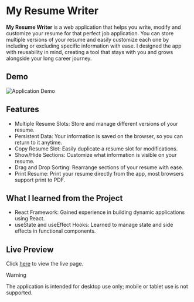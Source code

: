 # My Resume Writer

**My Resume Writer** is a web application that helps you write, modify and customize your resume for that perfect job application. You can store multiple versions of your resume and easily customize each one by including or excluding specific information with ease. I designed the app with reusability in mind, creating a tool that stays with you and grows alongside your long career journey.

## Demo

![Application Demo](./gallery/resume-writer-demo.gif)

## Features

- Multiple Resume Slots: Store and manage different versions of your resume.
- Persistent Data: Your information is saved on the browser, so you can return to it anytime.
- Copy Resume Slot: Easily duplicate a resume slot for modifications.
- Show/Hide Sections: Customize what information is visible on your resume.
- Drag and Drop Sorting: Rearrange sections of your resume with ease.
- Print Resume: Print your resume directly from the app, most browsers support print to PDF.

## What I learned from the Project

- React Framework: Gained experience in building dynamic applications using React.
- useState and useEffect Hooks: Learned to manage state and side effects in functional components.

## Live Preview

Click [here](https://myresumewriter.netlify.app/) to view the live page.

> [!WARNING]
> The application is intended for desktop use only; mobile or tablet use is not supported.
